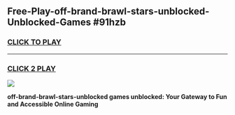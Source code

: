 
## Free-Play-off-brand-brawl-stars-unblocked-Unblocked-Games #91hzb
<h3>
<a href="https://news.freeplayer.one?title=off-brand-brawl-stars-unblocked&ref=8M">CLICK TO PLAY</a></h3>
<hr>

<h3>
<a href="https://news.freeplayer.one?title=off-brand-brawl-stars-unblocked&ref=8M">CLICK 2 PLAY</a>
  
</h3>

<a href="https://news.freeplayer.one?title=off-brand-brawl-stars-unblocked&ref=8M"><img src="https://clearcache.store/games.png"></a>


**off-brand-brawl-stars-unblocked games unblocked: Your Gateway to Fun and Accessible Online Gaming**
